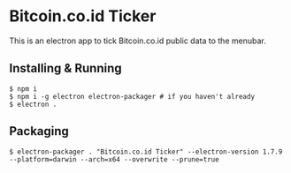 # Bitcoin.co.id Ticker

This is an electron app to tick Bitcoin.co.id public data to the menubar.

## Installing & Running

```
$ npm i
$ npm i -g electron electron-packager # if you haven't already
$ electron .
```

## Packaging

```
$ electron-packager . "Bitcoin.co.id Ticker" --electron-version 1.7.9 --platform=darwin --arch=x64 --overwrite --prune=true
```
